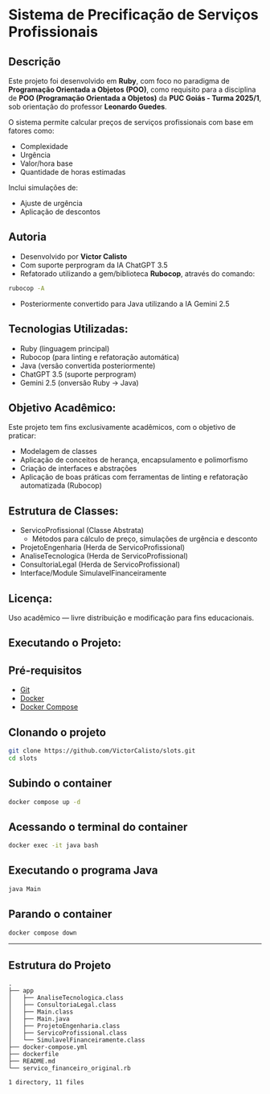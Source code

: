 # Sistema de Precificação de Serviços Profissionais

## Descrição

Este projeto foi desenvolvido em **Ruby**, com foco no paradigma de **Programação Orientada a Objetos (POO)**, como requisito para a disciplina de **POO (Programação Orientada a Objetos)** da **PUC Goiás - Turma 2025/1**, sob orientação do professor **Leonardo Guedes**.

O sistema permite calcular preços de serviços profissionais com base em fatores como:

- Complexidade
- Urgência
- Valor/hora base
- Quantidade de horas estimadas

Inclui simulações de:

- Ajuste de urgência
- Aplicação de descontos

## Autoria

- Desenvolvido por **Victor Calisto**
- Com suporte perprogram da IA ChatGPT 3.5
- Refatorado utilizando a gem/biblioteca **Rubocop**, através do comando:

```bash
rubocop -A
```
- Posteriormente convertido para Java utilizando a IA Gemini 2.5


## Tecnologias Utilizadas:

- Ruby (linguagem principal)
- Rubocop (para linting e refatoração automática)
- Java (versão convertida posteriormente)
- ChatGPT 3.5 (suporte perprogram)
- Gemini 2.5 (onversão Ruby → Java)


## Objetivo Acadêmico:

Este projeto tem fins exclusivamente acadêmicos, com o objetivo de praticar:
- Modelagem de classes
- Aplicação de conceitos de herança, encapsulamento e polimorfismo
- Criação de interfaces e abstrações
- Aplicação de boas práticas com ferramentas de linting e refatoração automatizada (Rubocop)


## Estrutura de Classes:

- ServicoProfissional (Classe Abstrata)
  - Métodos para cálculo de preço, simulações de urgência e desconto
- ProjetoEngenharia (Herda de ServicoProfissional)
- AnaliseTecnologica (Herda de ServicoProfissional)
- ConsultoriaLegal (Herda de ServicoProfissional)
- Interface/Module SimulavelFinanceiramente

## Licença:

Uso acadêmico — livre distribuição e modificação para fins educacionais.

## Executando o Projeto:

## Pré-requisitos

- [Git](https://git-scm.com/)
- [Docker](https://www.docker.com/)
- [Docker Compose](https://docs.docker.com/compose/)

## Clonando o projeto

```bash
git clone https://github.com/VictorCalisto/slots.git
cd slots
```

## Subindo o container

```bash
docker compose up -d
```

## Acessando o terminal do container
```bash
docker exec -it java bash
```
## Executando o programa Java
```bash
java Main
```
## Parando o container
```bash
docker compose down
```
---

## Estrutura do Projeto

```plaintext
.
├── app
│   ├── AnaliseTecnologica.class
│   ├── ConsultoriaLegal.class
│   ├── Main.class
│   ├── Main.java
│   ├── ProjetoEngenharia.class
│   ├── ServicoProfissional.class
│   └── SimulavelFinanceiramente.class
├── docker-compose.yml
├── dockerfile
├── README.md
└── servico_financeiro_original.rb

1 directory, 11 files

